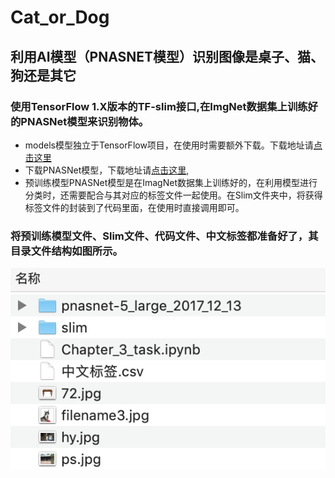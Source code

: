 # Cat_or_Dog

## 利用AI模型（PNASNET模型）识别图像是桌子、猫、狗还是其它

### 使用TensorFlow 1.X版本的TF-slim接口,在ImgNet数据集上训练好的PNASNet模型来识别物体。

* models模型独立于TensorFlow项目，在使用时需要额外下载。下载地址请[点击这里](https://github.com/tensorflow/models)
* 下载PNASNet模型，下载地址请[点击这里](https://github.com/tensorflow/models/tree/master/research/slim),
* 预训练模型PNASNet模型是在ImagNet数据集上训练好的，在利用模型进行分类时，还需要配合与其对应的标签文件一起使用。在Slim文件夹中，将获得标签文件的封装到了代码里面，在使用时直接调用即可。

### 将预训练模型文件、Slim文件、代码文件、中文标签都准备好了，其目录文件结构如图所示。
![](https://github.com/lidianxiang/Cat_or_Dog/blob/master/%E7%9B%AE%E5%BD%95%E7%BB%93%E6%9E%84%E5%9B%BE.png?raw=true)
